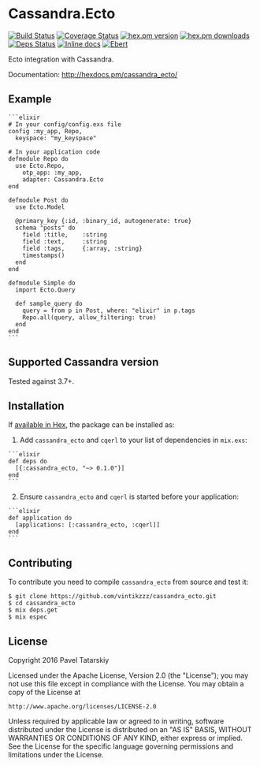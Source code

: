 # Cassandra.Ecto

[![Build Status](https://secure.travis-ci.org/vintikzzz/cassandra_ecto.svg?branch=master "Build Status")](http://travis-ci.org/vintikzzz/cassandra_ecto) [![Coverage Status](https://coveralls.io/repos/vintikzzz/cassandra_ecto/badge.svg?branch=master)](https://coveralls.io/r/vintikzzz/cassandra_ecto?branch=master) [![hex.pm version](https://img.shields.io/hexpm/v/cassandra_ecto.svg)](https://hex.pm/packages/ccassandra_ecto) [![hex.pm downloads](https://img.shields.io/hexpm/dt/cassandra_ecto.svg)](https://hex.pm/packages/ccassandra_ecto) [![Deps Status](https://beta.hexfaktor.org/badge/all/github/vintikzzz/cassandra_ecto.svg)](https://beta.hexfaktor.org/github/vintikzzz/cassandra_ecto)
[![Inline docs](http://inch-ci.org/github/vintikzzz/cassandra_ecto.svg?branch=master&style=flat)](http://inch-ci.org/github/vintikzzz/cassandra_ecto)
[![Ebert](https://ebertapp.io/github/vintikzzz/cassandra_ecto.svg)](https://ebertapp.io/github/vintikzzz/cassandra_ecto)

Ecto integration with Cassandra.

Documentation: http://hexdocs.pm/cassandra_ecto/

## Example

    ```elixir
    # In your config/config.exs file
    config :my_app, Repo,
      keyspace: "my_keyspace"

    # In your application code
    defmodule Repo do
      use Ecto.Repo,
        otp_app: :my_app,
        adapter: Cassandra.Ecto
    end

    defmodule Post do
      use Ecto.Model

      @primary_key {:id, :binary_id, autogenerate: true}
      schema "posts" do
        field :title,    :string
        field :text,     :string
        field :tags,     {:array, :string}
        timestamps()
      end
    end

    defmodule Simple do
      import Ecto.Query

      def sample_query do
        query = from p in Post, where: "elixir" in p.tags
        Repo.all(query, allow_filtering: true)
      end
    end
    ```

## Supported Cassandra version

Tested against 3.7+.

## Installation

If [available in Hex](https://hex.pm/docs/publish), the package can be installed as:

  1. Add `cassandra_ecto` and `cqerl` to your list of dependencies in `mix.exs`:

    ```elixir
    def deps do
      [{:cassandra_ecto, "~> 0.1.0"}]
    end
    ```

  2. Ensure `cassandra_ecto` and `cqerl` is started before your application:

    ```elixir
    def application do
      [applications: [:cassandra_ecto, :cqerl]]
    end
    ```

## Contributing

To contribute you need to compile `cassandra_ecto` from source and test it:

```
$ git clone https://github.com/vintikzzz/cassandra_ecto.git
$ cd cassandra_ecto
$ mix deps.get
$ mix espec
```

## License

Copyright 2016 Pavel Tatarskiy

Licensed under the Apache License, Version 2.0 (the "License");
you may not use this file except in compliance with the License.
You may obtain a copy of the License at

    http://www.apache.org/licenses/LICENSE-2.0

Unless required by applicable law or agreed to in writing, software
distributed under the License is distributed on an "AS IS" BASIS,
WITHOUT WARRANTIES OR CONDITIONS OF ANY KIND, either express or implied.
See the License for the specific language governing permissions and
limitations under the License.
